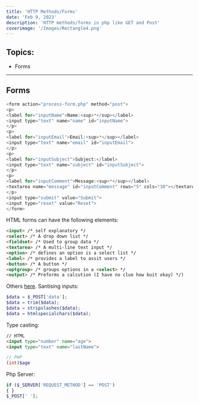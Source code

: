 ```yaml
---
title: 'HTTP Methods/Forms'
date: 'Feb 9, 2023'
description: 'HTTP methods/forms in php like GET and Post'
coverimage: '/Images/Rectangle4.png'
---
```


## Topics:
- Forms
* * *
## Forms
``` php
<form action="process-form.php" method="post">
<p>
<label for="inputName">Name:<sup>*</sup></label>
<input type="text" name="name" id="inputName">
</p>
<p>
<label for="inputEmail">Email:<sup>*</sup></label>
<input type="text" name="email" id="inputEmail">
</p>
<p>
<label for="inputSubject">Subject:</label>
<input type="text" name="subject" id="inputSubject">
</p>
<p>
<label for="inputComment">Message:<sup>*</sup></label>
<textarea name="message" id="inputComment" rows="5" cols="30"></textarea>
</p>
<input type="submit" value="Submit">
<input type="reset" value="Reset">
</form>
```
HTML forms can have the following elements:
``` html
<input> /* self explanatory */
<select> /* A drop down list */
<fieldset> /* Used to group data */
<textarea> /* A multi-line text input */
<option> /* defines an option is a select list */
<label> /* provides a label to assit users */
<button> /* A button */
<optgroup> /* groups options in a <select> */
<output> /* Preforms a calcution (I have no clue how buit okay) */)
```
Others [here](https://www.w3schools.com/html/html_form_input_types.asp).
Santising inputs:
``` php
$data = $_POST['data'];
$data = trim($data);
$data = stripslashes($data);
$data = htmlspecialchars($data);
```
Type casting:
``` html
// HTML
<input type="number" name="age">
<input type="text" name="lastName">
```
``` php
// PHP
(int)$age
```



Php Server:
``` php
if ($_SERVER['REQUEST_METHOD'] == 'POST')
{ }
$_POST[' '];
```